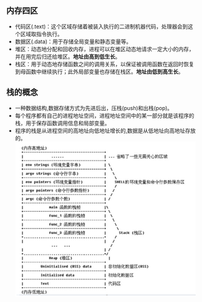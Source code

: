 ## 内存四区
- 代码区(.text)：这个区域存储着被装入执行的二进制机器代码，处理器会到这个区域取指令执行。
- 数据区(.data)：用于存储全局变量和静态变量等。
- 堆区：动态地分配和回收内存，进程可以在堆区动态地请求一定大小的内存，并在用完后归还给堆区。**地址由高到低生长**。
- 栈区：用于动态地存储函数之间的调用关系，以保证被调用函数在返回时恢复到母函数中继续执行；此外局部变量也存储在栈区。**地址由低到高生长**。

## 栈的概念
- 一种数据结构,数据存储方式为先进后出，压栈(push)和出栈(pop)。
- 每个程序都有自己的进程地址空间，进程地址空间中的某一部分就是该程序的栈，用于保存函数调用信息和局部变量。
- 程序的栈是从进程空间的高地址向低地址增长的,数据是从低地址向高地址存放的。
    ![](../images/01.jpg)